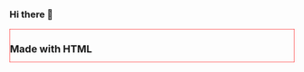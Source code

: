 ### Hi there 👋

<svg fill="none" viewBox="0 0 800 400" width="800" height="400" xmlns="http://www.w3.org/2000/svg">
	<foreignObject width="100%" height="100%">
		<div xmlns="http://www.w3.org/1999/xhtml">
			<style>
        .container {
          border: 1px solid red;
        }
      </style>
			<div class="container">
				<h1>Made with HTML</h1>
			</div>
		</div>
	</foreignObject>
</svg>

